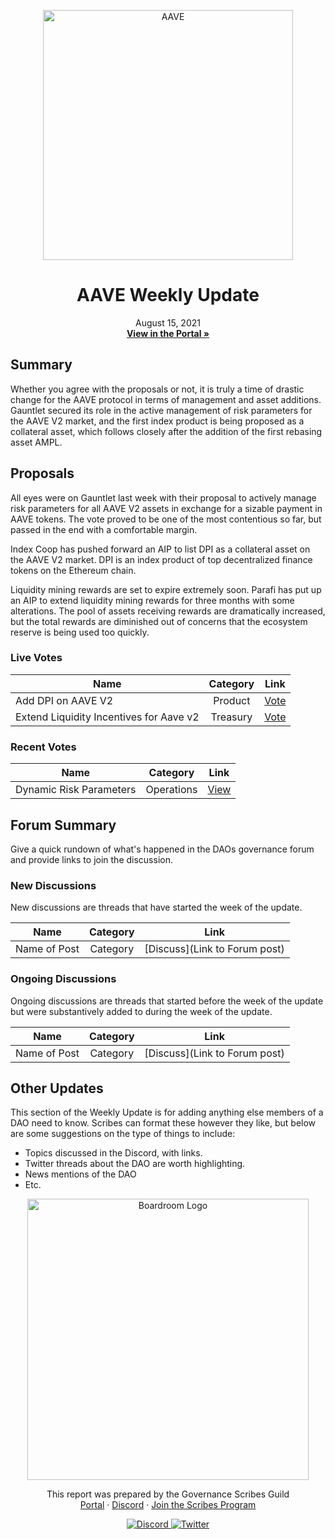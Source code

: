 <p align="center">
  <a href="http://app.boardroom.info/aave">
    <img src="https://pakimhostedimages.s3.amazonaws.com/0+DdTT4AumgM-dIVzz.jpg" alt="AAVE" width="400" />
  </a>
  <h1 align="center">AAVE Weekly Update</h1>
  <p align="center">
    August 15, 2021
  <br />
  <a href="http://app.boardroom.info/aave"><strong>View in the Portal »</strong></a>
  <br />
  </p>
</p>

## Summary

Whether you agree with the proposals or not, it is truly a time of drastic change for the AAVE protocol in terms of management and asset additions. Gauntlet secured its role in the active management of risk parameters for the AAVE V2 market, and the first index product is being proposed as a collateral asset, which follows closely after the addition of the first rebasing asset AMPL.

## Proposals

All eyes were on Gauntlet last week with their proposal to actively manage risk parameters for all AAVE V2 assets in exchange for a sizable payment in AAVE tokens. The vote proved to be one of the most contentious so far, but passed in the end with a comfortable margin.

Index Coop has pushed forward an AIP to list DPI as a collateral asset on the AAVE V2 market. DPI is an index product of top decentralized finance tokens on the Ethereum chain.

Liquidity mining rewards are set to expire extremely soon. Parafi has put up an AIP to extend liquidity mining rewards for three months with some alterations. The pool of assets receiving rewards are dramatically increased, but the total rewards are diminished out of concerns that the ecosystem reserve is being used too quickly.

### Live Votes

| Name          | Category      | Link   |
| ------------- |:-------------:| :-----:|
| Add DPI on AAVE V2 | Product | [Vote](https://app.boardroom.info/aave/proposal/cHJvcG9zYWw6YWF2ZTpkZWZhdWx0OjI3)
| Extend Liquidity Incentives for Aave v2 | Treasury | [Vote](https://app.boardroom.info/aave/proposal/cHJvcG9zYWw6YWF2ZTpkZWZhdWx0OjI4)


### Recent Votes

| Name          | Category      | Link   |
| ------------- |:-------------:| :-----:|
| Dynamic Risk Parameters | Operations | [View](https://app.boardroom.info/aave/proposal/cHJvcG9zYWw6YWF2ZTpkZWZhdWx0OjI1)

## Forum Summary

Give a quick rundown of what's happened in the DAOs governance forum and provide links to join the discussion. 

### New Discussions

New discussions are threads that have started the week of the update.

| Name          | Category      | Link   |
| ------------- |:-------------:| :-----:|
| Name of Post | Category | [Discuss](Link to Forum post)

### Ongoing Discussions

Ongoing discussions are threads that started before the week of the update but were substantively added to during the week of the update.

| Name          | Category      | Link   |
| ------------- |:-------------:| :-----:|
| Name of Post | Category | [Discuss](Link to Forum post)

## Other Updates

This section of the Weekly Update is for adding anything else members of a DAO need to know. Scribes can format these however they like, but below are some suggestions on the type of things to include:

- Topics discussed in the Discord, with links.
- Twitter threads about the DAO are worth highlighting.
- News mentions of the DAO
- Etc.


<p align="center">
  <a href="http://app.boardroom.info/">
    <img src="https://i.ibb.co/PFcchnQ/boardroom.png" alt="Boardroom Logo" width="450" />
  </a>
</p>

<p align="center">
	This report was prepared by the Governance Scribes Guild
  <br />
  <a href="http://boardroom.info/">Portal</a>
  ·
  <a href="https://discord.com/invite/tgrTFg9">Discord</a>
  ·
  <a href="https://boardroom.mirror.xyz/JHrN8nVy_J4C7Xzj37zoyPANg0ZnNszhWy9YOZHC0lM">Join the Scribes Program</a>
</p>

<p align="center">
  <a href="https://discord.gg/CEZ8WfuK8s">
    <img src="https://img.shields.io/badge/Discord-Join-7289da?style=for-the-badge&logo=discord&logoColor=white" alt="Discord" />
  </a>
  <a href="https://twitter.com/boardroom_info">
    <img src="https://img.shields.io/badge/Twitter-Follow-1da1f2?style=for-the-badge&logo=twitter&logoColor=white" alt="Twitter" />
  </a>
</p>
